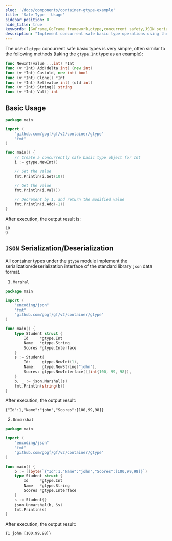 ```yaml
---
slug: '/docs/components/container-gtype-example'
title: 'Safe Type - Usage'
sidebar_position: 0
hide_title: true
keywords: [GoFrame,GoFrame framework,gtype,concurrent safety,JSON serialization,Go language,basic usage,thread safety,container type,data manipulation]
description: "Implement concurrent safe basic type operations using the gtype module in the GoFrame framework. The example code demonstrates how to create and operate on thread-safe basic types, such as increment and decrement operations on integer types, as well as JSON serialization and deserialization functions of gtype container types, helping developers manage data conveniently."
---
```


The use of `gtype` concurrent safe basic types is very simple, often similar to the following methods (taking the `gtype.Int` type as an example):

```go
func NewInt(value ...int) *Int
func (v *Int) Add(delta int) (new int)
func (v *Int) Cas(old, new int) bool
func (v *Int) Clone() *Int
func (v *Int) Set(value int) (old int)
func (v *Int) String() string
func (v *Int) Val() int
```

## Basic Usage

```go
package main

import (
    "github.com/gogf/gf/v2/container/gtype"
    "fmt"
)

func main() {
    // Create a concurrently safe basic type object for Int
    i := gtype.NewInt()

    // Set the value
    fmt.Println(i.Set(10))

    // Get the value
    fmt.Println(i.Val())

    // Decrement by 1, and return the modified value
    fmt.Println(i.Add(-1))
}
```

After execution, the output result is:

```0
10
9
```

## `JSON` Serialization/Deserialization

All container types under the `gtype` module implement the serialization/deserialization interface of the standard library `json` data format.

1. `Marshal`

```go
package main

import (
    "encoding/json"
    "fmt"
    "github.com/gogf/gf/v2/container/gtype"
)

func main() {
    type Student struct {
        Id     *gtype.Int
        Name   *gtype.String
        Scores *gtype.Interface
    }
    s := Student{
        Id:     gtype.NewInt(1),
        Name:   gtype.NewString("john"),
        Scores: gtype.NewInterface([]int{100, 99, 98}),
    }
    b, _ := json.Marshal(s)
    fmt.Println(string(b))
}
```

After execution, the output result:

```
{"Id":1,"Name":"john","Scores":[100,99,98]}
```

2. `Unmarshal`

```go
package main

import (
    "encoding/json"
    "fmt"
    "github.com/gogf/gf/v2/container/gtype"
)

func main() {
    b := []byte(`{"Id":1,"Name":"john","Scores":[100,99,98]}`)
    type Student struct {
        Id     *gtype.Int
        Name   *gtype.String
        Scores *gtype.Interface
    }
    s := Student{}
    json.Unmarshal(b, &s)
    fmt.Println(s)
}
```

After execution, the output result:

```
{1 john [100,99,98]}
```
